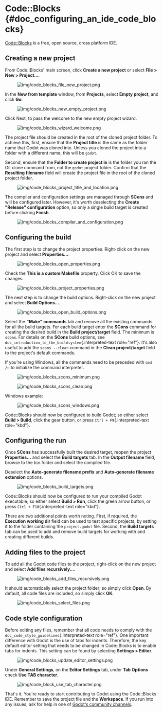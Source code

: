 # Code::Blocks {#doc_configuring_an_ide_code_blocks}

[Code::Blocks](https://codeblocks.org/) is a free, open source, cross
platform IDE.

## Creating a new project

From Code::Blocks\' main screen, click **Create a new project** or
select **File \> New \> Project\...**.

<figure class="figure-w480 align-center">
<img src="img/code_blocks_file_new_project.png"
alt="img/code_blocks_file_new_project.png" />
</figure>

In the **New from template** window, from **Projects**, select **Empty
project**, and click **Go**.

<figure class="figure-w480 align-center">
<img src="img/code_blocks_new_empty_project.png"
alt="img/code_blocks_new_empty_project.png" />
</figure>

Click Next, to pass the welcome to the new empty project wizard.

<figure class="figure-w480 align-center">
<img src="img/code_blocks_wizard_welcome.png"
alt="img/code_blocks_wizard_welcome.png" />
</figure>

The project file should be created in the root of the cloned project
folder. To achieve this, first, ensure that the **Project title** is the
same as the folder name that Godot was cloned into. Unless you cloned
the project into a folder with a different name, this will be `godot`.

Second, ensure that the **Folder to create project in** is the folder
you ran the Git clone command from, not the `godot` project folder.
Confirm that the **Resulting filename** field will create the project
file in the root of the cloned project folder.

<figure class="figure-w480 align-center">
<img src="img/code_blocks_project_title_and_location.png"
alt="img/code_blocks_project_title_and_location.png" />
</figure>

The compiler and configuration settings are managed through **SCons**
and will be configured later. However, it\'s worth deselecting the
**Create \"Release\" configuration** option; so only a single build
target is created before clicking **Finish**.

<figure class="figure-w480 align-center">
<img src="img/code_blocks_compiler_and_configuration.png"
alt="img/code_blocks_compiler_and_configuration.png" />
</figure>

## Configuring the build

The first step is to change the project properties. Right-click on the
new project and select **Properties\...**.

<figure class="figure-w480 align-center">
<img src="img/code_blocks_open_properties.png"
alt="img/code_blocks_open_properties.png" />
</figure>

Check the **This is a custom Makefile** property. Click OK to save the
changes.

<figure class="figure-w480 align-center">
<img src="img/code_blocks_project_properties.png"
alt="img/code_blocks_project_properties.png" />
</figure>

The next step is to change the build options. Right-click on the new
project and select **Build Options\...**.

<figure class="figure-w480 align-center">
<img src="img/code_blocks_open_build_options.png"
alt="img/code_blocks_open_build_options.png" />
</figure>

Select the **\"Make\" commands** tab and remove all the existing
commands for all the build targets. For each build target enter the
**SCons** command for creating the desired build in the **Build
project/target** field. The minimum is `scons`. For details on the
**SCons** build options, see
`doc_introduction_to_the_buildsystem`{.interpreted-text role="ref"}.
It\'s also useful to add the `scons --clean` command in the **Clean
project/target** field to the project\'s default commands.

If you\'re using Windows, all the commands need to be preceded with
`cmd /c` to initialize the command interpreter.

<figure class="figure-w480 align-center">
<img src="img/code_blocks_scons_minimum.png"
alt="img/code_blocks_scons_minimum.png" />
</figure>

<figure class="figure-w480 align-center">
<img src="img/code_blocks_scons_clean.png"
alt="img/code_blocks_scons_clean.png" />
</figure>

Windows example:

<figure class="figure-w480 align-center">
<img src="img/code_blocks_scons_windows.png"
alt="img/code_blocks_scons_windows.png" />
</figure>

Code::Blocks should now be configured to build Godot; so either select
**Build \> Build**, click the gear button, or press
`Ctrl + F9`{.interpreted-text role="kbd"}.

## Configuring the run

Once **SCons** has successfully built the desired target, reopen the
project **Properties\...** and select the **Build targets** tab. In the
**Output filename** field, browse to the `bin` folder and select the
compiled file.

Deselect the **Auto-generate filename prefix** and **Auto-generate
filename extension** options.

<figure class="figure-w480 align-center">
<img src="img/code_blocks_build_targets.png"
alt="img/code_blocks_build_targets.png" />
</figure>

Code::Blocks should now be configured to run your compiled Godot
executable; so either select **Build \> Run**, click the green arrow
button, or press `Ctrl + F10`{.interpreted-text role="kbd"}.

There are two additional points worth noting. First, if required, the
**Execution working dir** field can be used to test specific projects,
by setting it to the folder containing the `project.godot` file. Second,
the **Build targets** tab can be used to add and remove build targets
for working with and creating different builds.

## Adding files to the project

To add all the Godot code files to the project, right-click on the new
project and select **Add files recursively\...**.

<figure class="figure-w480 align-center">
<img src="img/code_blocks_add_files_recursively.png"
alt="img/code_blocks_add_files_recursively.png" />
</figure>

It should automatically select the project folder; so simply click
**Open**. By default, all code files are included, so simply click
**OK**.

<figure class="figure-w480 align-center">
<img src="img/code_blocks_select_files.png"
alt="img/code_blocks_select_files.png" />
</figure>

## Code style configuration

Before editing any files, remember that all code needs to comply with
the `doc_code_style_guidelines`{.interpreted-text role="ref"}. One
important difference with Godot is the use of tabs for indents.
Therefore, the key default editor setting that needs to be changed in
Code::Blocks is to enable tabs for indents. This setting can be found by
selecting **Settings \> Editor**.

<figure class="figure-w480 align-center">
<img src="img/code_blocks_update_editor_settings.png"
alt="img/code_blocks_update_editor_settings.png" />
</figure>

Under **General Settings**, on the **Editor Settings** tab, under **Tab
Options** check **Use TAB character**.

<figure class="figure-w480 align-center">
<img src="img/code_block_use_tab_character.png"
alt="img/code_block_use_tab_character.png" />
</figure>

That\'s it. You\'re ready to start contributing to Godot using the
Code::Blocks IDE. Remember to save the project file and the
**Workspace**. If you run into any issues, ask for help in one of
[Godot\'s community channels](https://godotengine.org/community).
